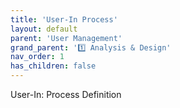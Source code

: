 ```yaml
---
title: 'User-In Process'
layout: default
parent: 'User Management'
grand_parent: '1️⃣ Analysis & Design'
nav_order: 1
has_children: false
---
```


User-In: Process Definition